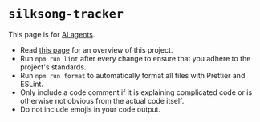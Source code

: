 # `silksong-tracker`

This page is for [AI agents](https://agents.md/).

- Read [this page](docs/TECHNICAL_DOCUMENTATION.md) for an overview of this project.
- Run `npm run lint` after every change to ensure that you adhere to the project's standards.
- Run `npm run format` to automatically format all files with Prettier and ESLint.
- Only include a code comment if it is explaining complicated code or is otherwise not obvious from the actual code itself.
- Do not include emojis in your code output.
